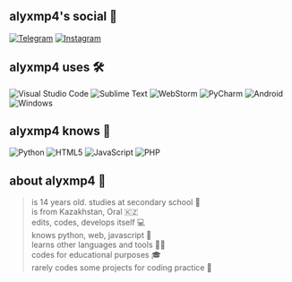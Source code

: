 ## alyxmp4's social 👥
[![Telegram](https://img.shields.io/badge/Telegram-2CA5E0?style=for-the-badge&logo=telegram&logoColor=white)](https://t.me/alyxmp4)
[![Instagram](https://img.shields.io/badge/Instagram-%23E4405F.svg?style=for-the-badge&logo=Instagram&logoColor=white)](https://instagram.com/alyxmp4)

## alyxmp4 uses 🛠️
![Visual Studio Code](https://img.shields.io/badge/Visual%20Studio%20Code-0078d7.svg?style=for-the-badge&logo=visual-studio-code&logoColor=white)
![Sublime Text](https://img.shields.io/badge/sublime_text-%23575757.svg?style=for-the-badge&logo=sublime-text&logoColor=important)
![WebStorm](https://img.shields.io/badge/webstorm-143?style=for-the-badge&logo=webstorm&logoColor=white&color=black)
![PyCharm](https://img.shields.io/badge/pycharm-143?style=for-the-badge&logo=pycharm&logoColor=black&color=black&labelColor=green)
![Android](https://img.shields.io/badge/Android-3DDC84?style=for-the-badge&logo=android&logoColor=white)
![Windows](https://img.shields.io/badge/Windows-0078D6?style=for-the-badge&logo=windows&logoColor=white)

## alyxmp4 knows 📐
![Python](https://img.shields.io/badge/python-3670A0?style=for-the-badge&logo=python&logoColor=ffdd54)
![HTML5](https://img.shields.io/badge/html5-%23E34F26.svg?style=for-the-badge&logo=html5&logoColor=white)
![JavaScript](https://img.shields.io/badge/javascript-%23323330.svg?style=for-the-badge&logo=javascript&logoColor=%23F7DF1E)
![PHP](https://img.shields.io/badge/php-%23777BB4.svg?style=for-the-badge&logo=php&logoColor=white)

## about alyxmp4 👤

> is 14 years old. studies at secondary school 🏫\
> is from Kazakhstan, Oral 🇰🇿\
> edits, codes, develops itself 💻\
> knows python, web, javascript 💽\
> learns other languages and tools 👨‍🔬\
> codes for educational purposes 🎓\
> rarely codes some projects for coding practice 📂
